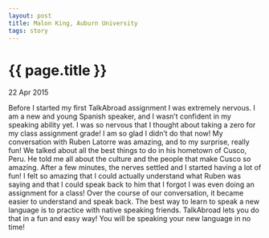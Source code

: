 ```yaml
---
layout: post
title: Malon King, Auburn University
tags: story
---
```


# {{ page.title }}

22 Apr 2015

Before I started my first TalkAbroad assignment I was extremely nervous. I am a new and young Spanish speaker, and I wasn’t confident in my speaking ability yet. I was so nervous that I thought about taking a zero for my class assignment grade! I am so glad I didn’t do that now! My conversation with Ruben Latorre was amazing, and to my surprise, really fun! We talked about all the best things to do in his hometown of Cusco, Peru. He told me all about the culture and the people that make Cusco so amazing. After a few minutes, the nerves settled and I started having a lot of fun! I felt so amazing that I could actually understand what Ruben was saying and that I could speak back to him that I forgot I was even doing an assignment for a class! Over the course of our conversation, it became easier to understand and speak back. The best way to learn to speak a new language is to practice with native speaking friends. TalkAbroad lets you do that in a fun and easy way! You will be speaking your new language in no time!